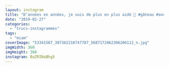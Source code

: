 ```yaml
---
layout: instagram
title: "D’années en années, je suis de plus en plus aidé 🤣 #gâteau #anniversaire"
date: "2019-02-27"
categories: 
  - "trucs-instagrammes"
tags:
  - "miam"
coverImage: "53341587_387362218747787_5687172862306206112_n.jpg"
imgWidth: 360
imgHeight: 360
instagram: BuZRINaBhg5
---
```

